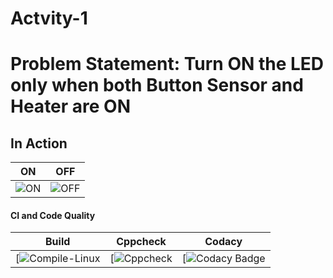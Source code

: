 # Actvity-1

# Problem Statement: Turn ON the LED only when both Button Sensor and Heater are ON

## In Action

|ON|OFF|
|:--:|:--:|
|![ON]()|![OFF]()|

#### CI and Code Quality

|Build|Cppcheck|Codacy|
|:--:|:--:|:--:|
|[![Compile-Linux]()|[![Cppcheck]()|[![Codacy Badge]()|
